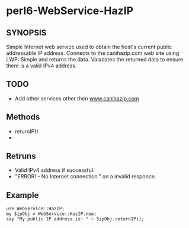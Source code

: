 # perl6-WebService-HazIP


## SYNOPSIS

 Simple Internet web service used to obtain the
 host's current public addressable IP address.
 Connects to the canihazip.com web site using LWP::Simple
 and returns the data.  Valadates the returned data to
 ensure there is a valid IPv4 address.  

## TODO
 * Add other services other then www.canihazip.com

## Methods

 * returnIP()
 * 
 ## Retruns
* Valid IPv4 address if successful.
* "ERROR! - No Internet connection." on a invalid responce.

## Example
    use WebService::HazIP;
    my $ipObj = WebService::HazIP.new;
    say "My public IP address is: " ~ $ipObj.returnIP();
